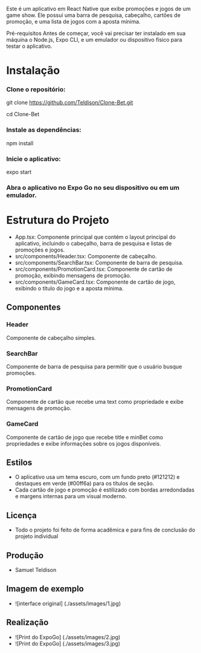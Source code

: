Este é um aplicativo em React Native que exibe promoções e jogos de um game show. Ele possui uma barra de pesquisa, cabeçalho, cartões de promoção, e uma lista de jogos com a aposta mínima.

Pré-requisitos
Antes de começar, você vai precisar ter instalado em sua máquina o Node.js, Expo CLI, e um emulador ou dispositivo físico para testar o aplicativo.

# Instalação
### Clone o repositório:

git clone https://github.com/Teldison/Clone-Bet.git

cd Clone-Bet

### Instale as dependências:
npm install

### Inicie o aplicativo:
expo start

### Abra o aplicativo no Expo Go no seu dispositivo ou em um emulador.

# Estrutura do Projeto
- App.tsx: Componente principal que contém o layout principal do aplicativo, incluindo o cabeçalho, barra de pesquisa e listas de promoções e jogos.
- src/components/Header.tsx: Componente de cabeçalho.
- src/components/SearchBar.tsx: Componente de barra de pesquisa.
- src/components/PromotionCard.tsx: Componente de cartão de promoção, exibindo mensagens de promoção.
- src/components/GameCard.tsx: Componente de cartão de jogo, exibindo o título do jogo e a aposta mínima.

## Componentes

### Header
Componente de cabeçalho simples.

### SearchBar
Componente de barra de pesquisa para permitir que o usuário busque promoções.

### PromotionCard
Componente de cartão que recebe uma text como propriedade e exibe mensagens de promoção.

### GameCard
Componente de cartão de jogo que recebe title e minBet como propriedades e exibe informações sobre os jogos disponíveis.

## Estilos
- O aplicativo usa um tema escuro, com um fundo preto (#121212) e destaques em verde (#00ff6a) para os títulos de seção.
- Cada cartão de jogo e promoção é estilizado com bordas arredondadas e margens internas para um visual moderno.

## Licença
- Todo o projeto foi feito de forma acadêmica e para fins de conclusão do projeto individual

## Produção
- Samuel Teldison

## Imagem de exemplo

- ![interface original] (./assets/images/1.jpg)

## Realização

- ![Print do ExpoGo] (./assets/images/2.jpg)
- ![Print do ExpoGo] (./assets/images/3.jpg)
